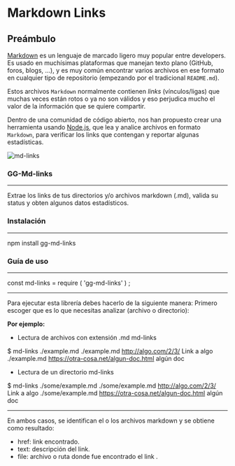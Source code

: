 # Markdown Links

## Preámbulo

[Markdown](https://es.wikipedia.org/wiki/Markdown) es un lenguaje de marcado
ligero muy popular entre developers. Es usado en muchísimas plataformas que
manejan texto plano (GitHub, foros, blogs, ...), y es muy común
encontrar varios archivos en ese formato en cualquier tipo de repositorio
(empezando por el tradicional `README.md`).

Estos archivos `Markdown` normalmente contienen _links_ (vínculos/ligas) que
muchas veces están rotos o ya no son válidos y eso perjudica mucho el valor de
la información que se quiere compartir.

Dentro de una comunidad de código abierto, nos han propuesto crear una
herramienta usando [Node.js](https://nodejs.org/), que lea y analice archivos
en formato `Markdown`, para verificar los links que contengan y reportar
algunas estadísticas.

![md-links](https://user-images.githubusercontent.com/110297/42118443-b7a5f1f0-7bc8-11e8-96ad-9cc5593715a6.jpg)

### **GG-Md-links**
----
Extrae los links de tus directorios y/o archivos markdown (.md), valida su status y obten algunos datos estadísticos.

### **Instalación**
----

npm install gg-md-links

### **Guía de uso**
---
const md-links = require ( 'gg-md-links' ) ;

---


Para ejecutar esta librería debes hacerlo de la siguiente manera: Primero escoger que es lo que necesitas analizar (archivo o directorio):

**Por ejemplo:**

- Lectura de archivos con extensión .md
md-links <path-to-file>



$ md-links ./example.md
./example.md http://algo.com/2/3/ Link a algo
./example.md https://otra-cosa.net/algun-doc.html algún doc

- Lectura de un directorio
md-links <path-to-directory>

$ md-links ./some/example.md
./some/example.md http://algo.com/2/3/ Link a algo
./some/example.md https://otra-cosa.net/algun-doc.html algún doc

---

En ambos casos, se identifican el o los archivos markdown y se obtiene como resultado:

- href: link encontrado.
- text: descripción del link.
- file: archivo o ruta donde fue encontrado el link .

